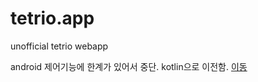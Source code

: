 # tetrio.app
unofficial tetrio webapp

android 제어기능에 한계가 있어서 중단. kotlin으로 이전함. [이동](https://github.com/myyrakle/tetrio.app-android)